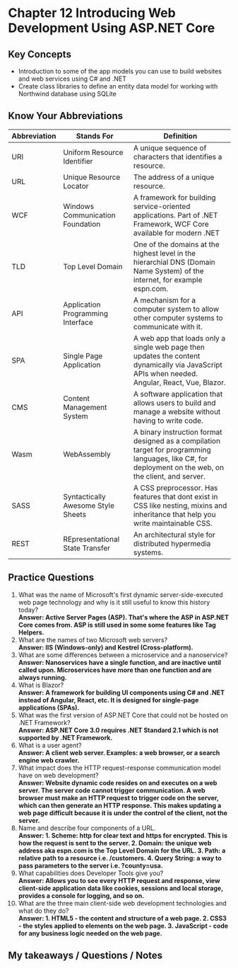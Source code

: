 # Chapter 12 Introducing Web Development Using ASP.NET Core

## Key Concepts
* Introduction to some of the app models you can use to build websites and web services using C# and .NET
* Create class libraries to define an entity data model for working with Northwind database using SQLite

## Know Your Abbreviations
| Abbreviation | Stands For | Definition |
|--------------|------------|-------------|
| URI | Uniform Resource Identifier | A unique sequence of characters that identifies a resource.
| URL | Unique Resource Locator | The address of a unique resource. |
| WCF | Windows Communication Foundation | A framework for building service-oriented applications. Part of .NET Framework, WCF Core available for modern .NET |
| TLD | Top Level Domain | One of the domains at the highest level in the hierarchial DNS (Domain Name System) of the internet, for example espn.com. |
| API | Application Programming Interface | A mechanism for a computer system to allow other computer systems to communicate with it.
| SPA | Single Page Application | A web app that loads only a single web page then updates the content dynamically via JavaScript APIs when needed. Angular, React, Vue, Blazor. |
| CMS | Content Management System | A software application that allows users to build and manage a website without having to write code. |
| Wasm | WebAssembly | A binary instruction format designed as a compilation target for programming languages, like C#, for deployment on the web, on the client, and server. |
| SASS | Syntactically Awesome Style Sheets | A CSS preprocessor. Has features that dont exist in CSS like nesting, mixins and inheritance that help you write maintainable CSS. |
| REST | REpresentational State Transfer | An architectural style for distributed hypermedia systems. | 


## Practice Questions
1. What was the name of Microsoft's first dynamic server-side-executed web page technology and why is it still useful to know this history today?  
**Answer: Active Server Pages (ASP). That's where the ASP in ASP.NET Core comes from. ASP is still used in some some features like Tag Helpers.**
2. What are the names of two Microsoft web servers?  
**Answer: IIS (Windows-only) and Kestrel (Cross-platform).**
3. What are some differences between a microservice and a nanoservice?  
**Answer: Nanoservices have a single function, and are inactive until called upon. Microservices have more than one function and are always running.**
4. What is Blazor?  
**Answer: A framework for building UI components using C# and .NET instead of Angular, React, etc. It is designed for single-page applications (SPAs).**
5. What was the first version of ASP.NET Core that could not be hosted on .NET Framework?  
**Answer: ASP.NET Core 3.0 requires .NET Standard 2.1 which is not supported by .NET Framework.**
6. What is a user agent?  
**Answer: A client web server. Examples: a web browser, or a search engine web crawler.**
7. What impact does the HTTP request-response communication model have on web development?  
**Answer: Website dynamic code resides on and executes on a web server. The server code cannot trigger communication. A web browser must make an HTTP request to trigger code on the server, which can then generate an HTTP response. This makes updating a web page difficult because it is under the control of the client, not the server.**
8. Name and describe four components of a URL.  
**Answer: 1. Scheme: http for clear text and https for encrypted. This is how the request is sent to the server. 2. Domain: the unique web address aka espn.com is the Top Level Domain for the URL. 3. Path: a relative path to a resource i.e. /customers. 4. Query String: a way to pass parameters to the server i.e. ?county=usa.**
9. What capabilities does Developer Tools give you?  
**Answer: Allows you to see every HTTP request and response, view client-side application data like cookies, sessions and local storage, provides a console for logging, and so on.**
10. What are the three main client-side web development technologies and what do they do?  
**Answer: 1. HTML5 - the content and structure of a web page. 2. CSS3 - the styles applied to elements on the web page. 3. JavaScript - code for any business logic needed on the web page.**


## My takeaways / Questions / Notes
